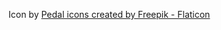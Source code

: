 

Icon by <a href="https://www.flaticon.com/free-icons/pedal" title="pedal icons">Pedal icons created by Freepik - Flaticon</a>